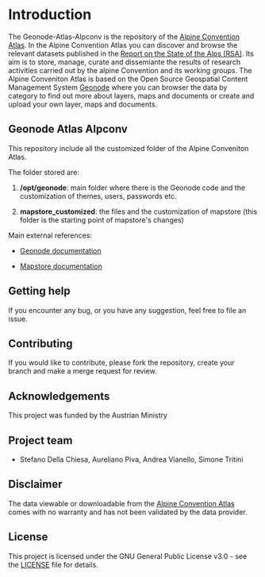 # Introduction
The Geonode-Atlas-Alpconv is the repository of the [Alpine Convention Atlas](http://www.atlas.alpconv.org/). 
In the Alpine Convention Atlas you can discover and browse the relevant datasets published in the [Report on the State of the Alps (RSA)](https://www.alpconv.org/en/home/soia/report-on-the-state-of-the-alps/). 
Its aim is to store, manage, curate and dissemiante the results of research activities carried out by the alpine Convention and its working groups.
The Alpine Conveniton Atlas is based on the Open Source Geospatial Content Management System [Geonode](https://geonode.org/) where you can browser the data by category to find out more about layers, maps and documents or create and upload your own layer, maps and documents.

## Geonode Atlas Alpconv

This repository include all the customized folder of the Alpine Conveniton Atlas.

The folder stored are:

1. **/opt/geonode**: main folder where there is the Geonode code and the customization of themes, users, passwords etc.
 
2. **mapstore_customized**: the files and the customization of mapstore (this folder is the starting point of mapstore's changes)

Main external references:

- [Geonode documentation](https://docs.geonode.org/en/3.x/)

- [Mapstore documentation](https://docs.geonode.org/en/3.x/devel/mapstore/index.html)

## Getting help
If you encounter any bug, or you have any suggestion, feel free to file an issue.

## Contributing
If you would like to contribute, please fork the repository, create your branch and make a merge request for review.

## Acknowledgements
This project was funded by the Austrian Ministry

## Project team
- Stefano Della Chiesa, Aureliano Piva, Andrea Vianello, Simone Tritini

## Disclaimer
The data viewable or downloadable from the [Alpine Convention Atlas](http://www.atlas.alpconv.org/) comes with no warranty and has not been validated by the data provider.

## License
This project is licensed under the GNU General Public License v3.0 - see the [LICENSE](http://www.gnu.org/licenses/gpl-3.0.en.html) file for details.
